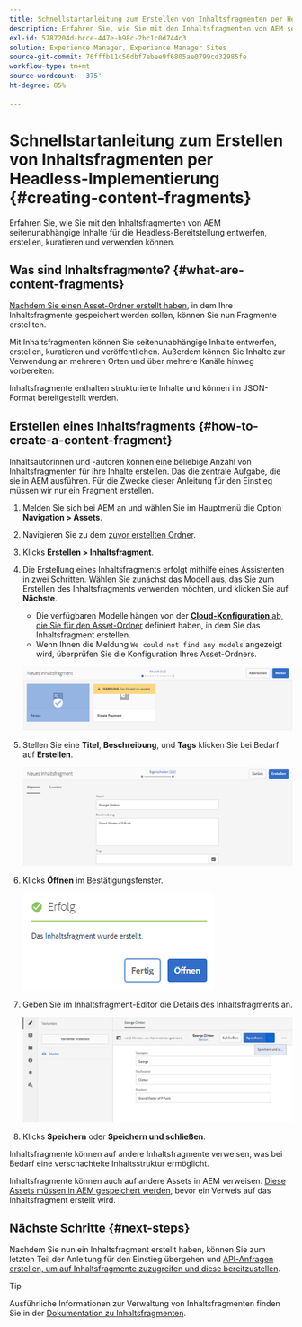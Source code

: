 ```yaml
---
title: Schnellstartanleitung zum Erstellen von Inhaltsfragmenten per Headless-Implementierung
description: Erfahren Sie, wie Sie mit den Inhaltsfragmenten von AEM seitenunabhängige Inhalte für die Headless-Bereitstellung entwerfen, erstellen, kuratieren und verwenden können.
exl-id: 5787204d-bcce-447e-b98c-2bc1c0d744c3
solution: Experience Manager, Experience Manager Sites
source-git-commit: 76fffb11c56dbf7ebee9f6805ae0799cd32985fe
workflow-type: tm+mt
source-wordcount: '375'
ht-degree: 85%

---
```


# Schnellstartanleitung zum Erstellen von Inhaltsfragmenten per Headless-Implementierung {#creating-content-fragments}

Erfahren Sie, wie Sie mit den Inhaltsfragmenten von AEM seitenunabhängige Inhalte für die Headless-Bereitstellung entwerfen, erstellen, kuratieren und verwenden können.

## Was sind Inhaltsfragmente? {#what-are-content-fragments}

[Nachdem Sie einen Asset-Ordner erstellt haben](create-assets-folder.md), in dem Ihre Inhaltsfragmente gespeichert werden sollen, können Sie nun Fragmente erstellten.

Mit Inhaltsfragmenten können Sie seitenunabhängige Inhalte entwerfen, erstellen, kuratieren und veröffentlichen. Außerdem können Sie Inhalte zur Verwendung an mehreren Orten und über mehrere Kanäle hinweg vorbereiten.

Inhaltsfragmente enthalten strukturierte Inhalte und können im JSON-Format bereitgestellt werden.

## Erstellen eines Inhaltsfragments {#how-to-create-a-content-fragment}

Inhaltsautorinnen und -autoren können eine beliebige Anzahl von Inhaltsfragmenten für ihre Inhalte erstellen. Das die zentrale Aufgabe, die sie in AEM ausführen. Für die Zwecke dieser Anleitung für den Einstieg müssen wir nur ein Fragment erstellen.

1. Melden Sie sich bei AEM an und wählen Sie im Hauptmenü die Option **Navigation > Assets**.
1. Navigieren Sie zu dem [zuvor erstellten Ordner](create-assets-folder.md).
1. Klicks **Erstellen > Inhaltsfragment**.
1. Die Erstellung eines Inhaltsfragments erfolgt mithilfe eines Assistenten in zwei Schritten. Wählen Sie zunächst das Modell aus, das Sie zum Erstellen des Inhaltsfragments verwenden möchten, und klicken Sie auf **Nächste**.
   * Die verfügbaren Modelle hängen von der [**Cloud-Konfiguration** ab, die Sie für den Asset-Ordner](create-assets-folder.md) definiert haben, in dem Sie das Inhaltsfragment erstellen.
   * Wenn Ihnen die Meldung `We could not find any models` angezeigt wird, überprüfen Sie die Konfiguration Ihres Asset-Ordners.

   ![Auswählen des Inhaltsfragmentmodells](assets/content-fragment-model-select.png)
1. Stellen Sie eine **Titel**, **Beschreibung**, und **Tags** klicken Sie bei Bedarf auf **Erstellen**.

   ![Inhaltsfragment erstellen](assets/content-fragment-create.png)
1. Klicks **Öffnen** im Bestätigungsfenster.

   ![Bestätigung der Inhaltsfragment-Erstellung ](assets/content-fragment-confirmation.png)
1. Geben Sie im Inhaltsfragment-Editor die Details des Inhaltsfragments an.

   ![Inhaltsfragmente-Editor](assets/content-fragment-edit.png)
1. Klicks **Speichern** oder  **Speichern und schließen**.

Inhaltsfragmente können auf andere Inhaltsfragmente verweisen, was bei Bedarf eine verschachtelte Inhaltsstruktur ermöglicht.

Inhaltsfragmente können auch auf andere Assets in AEM verweisen. [Diese Assets müssen in AEM gespeichert werden](/help/assets/manage-assets.md), bevor ein Verweis auf das Inhaltsfragment erstellt wird.

## Nächste Schritte {#next-steps}

Nachdem Sie nun ein Inhaltsfragment erstellt haben, können Sie zum letzten Teil der Anleitung für den Einstieg übergehen und [API-Anfragen erstellen, um auf Inhaltsfragmente zuzugreifen und diese bereitzustellen](create-api-request.md).

>[!TIP]
>
>Ausführliche Informationen zur Verwaltung von Inhaltsfragmenten finden Sie in der [Dokumentation zu Inhaltsfragmenten](/help/assets/content-fragments/content-fragments.md).

